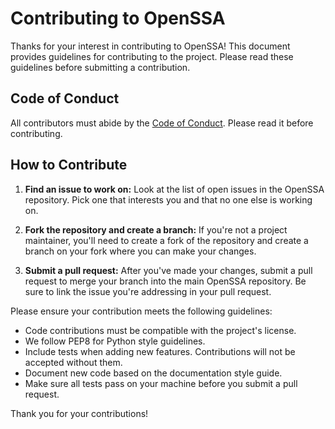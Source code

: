 # Contributing to OpenSSA

Thanks for your interest in contributing to OpenSSA! This document provides guidelines for contributing to the project. Please read these guidelines before submitting a contribution.

## Code of Conduct

All contributors must abide by the [Code of Conduct](CODE_OF_CONDUCT.md). Please read it before contributing.

## How to Contribute

1. **Find an issue to work on:** Look at the list of open issues in the OpenSSA repository. Pick one that interests you and that no one else is working on.

2. **Fork the repository and create a branch:** If you're not a project maintainer, you'll need to create a fork of the repository and create a branch on your fork where you can make your changes.

3. **Submit a pull request:** After you've made your changes, submit a pull request to merge your branch into the main OpenSSA repository. Be sure to link the issue you're addressing in your pull request.

Please ensure your contribution meets the following guidelines:

- Code contributions must be compatible with the project's license.
- We follow PEP8 for Python style guidelines.
- Include tests when adding new features. Contributions will not be accepted without them.
- Document new code based on the documentation style guide.
- Make sure all tests pass on your machine before you submit a pull request.

Thank you for your contributions!
